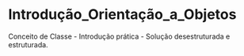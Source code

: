 # Introdução_Orientação_a_Objetos
Conceito de Classe - Introdução prática - Solução desestruturada e estruturada.

